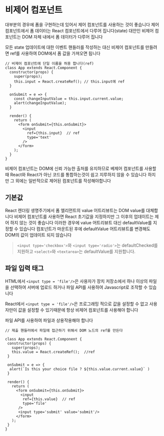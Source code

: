 # 비제어 컴포넌트
대부분의 경우에 폼을 구현하는데 있어서 제어 컴포넌트를 사용하는 것이 좋습니다 제어 컴포넌트에서 폼 데이터는 React 컴포넌트에서 다루어 집니다(state) 대안인 비제어 컴포넌트는 DOM 자체 내에서 폼 데이터가 다루어 집니다   

모든 state 업데이트에 대한 이벤트 핸들러를 작성하는 대신 비제어 컴포넌트를 만들려면 ref를 사용하여 DOM에서 폼 값을 가져오면 됩니다

```
// 비제어 컴포넌트에 단일 이름을 허용 합니다(ref)
class App extends React.Component {
  constructor(props) {
    super(props);
    this.input = React.createRef(); // this.input에 ref
  }

  onSubmit = e => {
    const changeInputValue = this.input.current.value;
    alert(changeInputValue);
  }

  render() {
    return (
      <form onSubmit={this.onSubmit}>
        <input 
          ref={this.input}  // ref
          type='text' 
        />
      </form>
    );
  }
}
```

비제어 컴포넌트는 DOM에 신뢰 가능한 출처를 유지하므로 베제어 컴포넌트를 사용할때 React와 React가 아닌 코드를 통합하는것이 쉽고 지루하지 않을 수 있습니다 하지만 그 외에는 일반적으로 제어된 컴포넌트를 작성해야합니다

## 기본값

React 렌더링 생명주기에서 폼 엘리먼트의 value 어트리뷰트는 DOM value를 대체합니다 비제어 컴포넌트를 사용하면 React 초기값을 지정하지만 그 이후의 업데이트는 제어 하지 않는 것이 좋습니다 이러한 경우에 value 어트리뷰트 대신 defaultValue를 지정할 수 있습니다 컴포넌트가 마운트된 후에 defaultValue 어트리뷰트를 변경해도 DOM의 값이 업데이트 되지 않습니다 

>  `<input type='checkbox'>`와 `<input type='radio'>`는 defaultChecked를 지원하고 `<select>`와 `<textarea>`는 defaultValue를 지원합니다.

## 파일 입력 태그

HTML에서 `<input type = 'file'/>`은 사용자가 장치 저장소에서 하나 이상의 파일을 선택하여 서버에 업로드 하거나 파일 API를 사용하여 Javascript로 조작할 수 있습니다  

React에서 `<input type = 'file'/>`은 프로그래밍 적으로 값을 설정할 수 없고 사용자만이 값을 설정할 수 있기때문에 항상 비제어 컴포넌트를 사용해야 합니다   

파일 API를 사용하여 파일과 상용작용해야 합니다 
```
// 제출 핸들러에서 파일에 접근하기 위해서 DOM 노드의 ref를 만든다

class App extends React.Component {
 constructor(props) {
   super(props);
   this.value = React.createRef();  //ref
 }

 onSubmit = e => {
  alert(`Is this your choice file ? ${this.value.current.value}` )
 }

 render() {
   return (
     <form onSubmit={this.onSubmit}>
       <input 
        ref={this.value}  // ref
        type='file'
      />
      <input type='submit' value='submit'/>
     </form>
   );
 }
}

```
